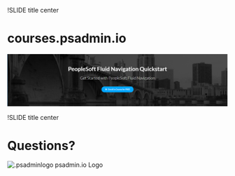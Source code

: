 !SLIDE title center

# courses.psadmin.io

![psadmin.io Logo](../_images/fluid-nav-quick-enroll.png)

!SLIDE title center

# Questions?

![.psadminlogo psadmin.io Logo](../_images/psadmin_io_white_400.png)